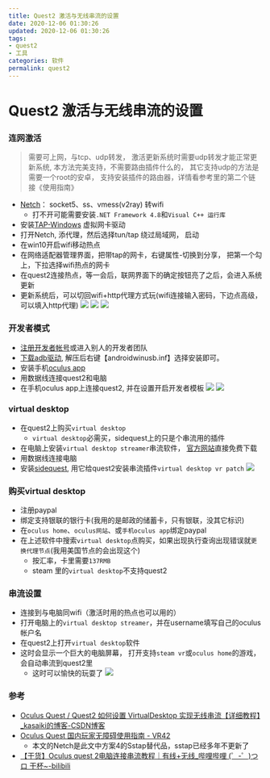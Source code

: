 ```yaml
---
title: Quest2 激活与无线串流的设置
date: 2020-12-06 01:30:26
updated: 2020-12-06 01:30:26
tags:
- quest2
- 工具
categories: 软件
permalink: quest2
---
```


# Quest2 激活与无线串流的设置

### 连网激活
> 需要可上网，与tcp、udp转发， 激活更新系统时需要udp转发才能正常更新系统, 本方法完美支持，不需要路由插件什么的， 其它支持udp的方法是需要一个root的安卓， 支持安装插件的路由器，详情看参考里的第二个链接《使用指南》


  - [Netch](https://github.com/NetchX/Netch)： socket5、ss、vmess(v2ray) 转wifi
    - 打不开可能需要安装`.NET Framework 4.8`和`Visual C++ 运行库`
  - 安装[TAP-Windows](https://build.openvpn.net/downloads/releases/tap-windows-9.21.2.exe) 虚拟网卡驱动
  - 打开Netch, 添代理，然后选择tun/tap 绕过局域网， 启动
  - 在win10开启wifi移动热点
  - 在网络适配器管理界面，把带tap的网卡，右键属性-切换到分享， 把第一个勾上，下拉选择wifi热点的网卡
  - 在quest2连接热点，等一会后，联网界面下的确定按钮亮了之后，会进入系统更新
  - 更新系统后，可以切回wifi+http代理方式玩(wifi连接输入密码，下边点高级，可以填入http代理)
  ![](https://dl.ystyle.top/images/2020-12/Netch_2020-12-06_16-44-00.png)
  ![](https://dl.ystyle.top/images/2020-12/explorer_2020-12-06_16-35-08.png)
  ![](https://dl.ystyle.top/images/2020-12/chrome_2020-12-06_16-35-57.png)
  
### 开发者模式
  - [注册开发者帐号](ttps://dashboard.oculus.com)或进入别人的开发者团队
  - [下载adb驱动](https://developer.oculus.com/downloads/package/oculus-adb-drivers), 解压后右键【androidwinusb.inf】选择安装即可。
  - 安装手机[oculus app](https://rawapk.com/oculus-apk-download/)
  - 用数据线连接quest2和电脑
  - 在手机oculus app上连接quest2, 并在设置开启开发者模板
  ![](https://dl.ystyle.top/images/2020-12/BE9BEC5F78EDD4C97982C8353CFE1D13.jpg)
  ![](https://dl.ystyle.top/images/2020-12/27EDA36DBCB42C960E77A19FB20F1557.jpg)
  
### virtual desktop
  - 在quest2上购买`virtual desktop`
    - `virtual desktop`必需买，sidequest上的只是个串流用的插件
  - 在电脑上安装`virtual desktop streamer`串流软件， [官方网站](https://www.vrdesktop.net/)直接免费下载
  - 用数据线连接电脑
  - 安装[sidequest](https://sidequestvr.com/setup-howto), 用它给quest2安装串流插件`virtual desktop vr patch`
  ![](https://dl.ystyle.top/images/2020-12/SideQuest_2020-12-06_16-41-36.png)
  
### 购买virtual desktop
  - 注册paypal
  - 绑定支持银联的银行卡(我用的是邮政的储蓄卡，只有银联，没其它标识)
  - 在`oculus home`、`oculus网站`、或`手机oculus app`绑定paypal
  - 在上述软件中搜索`virtual desktop`点购买，如果出现执行查询出现错误就`更换代理节点`(我用美国节点的会出现这个)
    - 按汇率，卡里需要`137RMB`
    - steam 里的`virtual desktop`不支持quest2

### 串流设置
  - 连接到与电脑同wifi（激活时用的热点也可以用的）
  - 打开电脑上的`virtual desktop streamer`，并在username填写自己的oculus帐户名
  - 在quest2上打开`virtual desktop`软件
  - 这时会显示一个巨大的电脑屏幕， 打开支持`steam vr`或`oculus home`的游戏，会自动串流到quest2里
    - 这时可以愉快的玩耍了
![](https://dl.ystyle.top/images/2020-12/VirtualDesktop.Streamer_2020-12-06_16-38-19.png)

### 参考
 - [Oculus Quest / Quest2 如何设置 VirtualDesktop 实现无线串流【详细教程】_kasaiki的博客-CSDN博客](https://blog.csdn.net/kasaiki/article/details/109145902)
 - [Oculus Quest 国内玩家无障碍使用指南 - VR42](http://vr42.com/t/187)
   - 本文的Netch是此文中方案4的Sstap替代品，sstap已经多年不更新了
 - [【干货】Oculus quest 2电脑连接串流教程｜有线+无线_哔哩哔哩 (゜-゜)つロ 干杯~-bilibili](https://b23.tv/9rEP0A)
